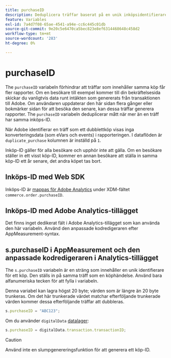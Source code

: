 ```yaml
---
title: purchaseID
description: Deduplicera träffar baserat på en unik inköpsidentifierare.
feature: Variables
exl-id: 7a4d7f08-65ae-4541-a94e-cc6c445c01db
source-git-commit: 9e20c5e6470ca5bec823e8ef6314468648c458d2
workflow-type: tm+mt
source-wordcount: '283'
ht-degree: 0%

---
```


# purchaseID

The `purchaseID` variabeln förhindrar att träffar som innehåller samma köp får fler rapporter. Om en besökare till exempel kommer till din bekräftelsesida skickar du vanligtvis data runt intäkten som genererats från transaktionen till Adobe. Om användaren uppdaterar den här sidan flera gånger eller bokmärker sidan för att besöka den senare, kan dessa träffar generera rapporter. The `purchaseID` variabeln deduplicerar mått när mer än en träff har samma inköps-ID.

När Adobe identifierar en träff som ett dubblettköp visas inga konverteringsdata (som eVars och events) i rapporteringen. I dataflöden är `duplicate_purchase` kolumnen är inställd på `1`.

Inköp-ID gäller för alla besökare och upphör inte att gälla. Om en besökare ställer in ett visst köp-ID, kommer en annan besökare att ställa in samma köp-ID ett år senare, det andra köpet tas bort.

## Inköps-ID med Web SDK

Inköps-ID är [mappas för Adobe Analytics](https://experienceleague.adobe.com/docs/analytics/implementation/aep-edge/variable-mapping.html) under XDM-fältet `commerce.order.purchaseID`.

## Inköps-ID med Adobe Analytics-tillägget

Det finns inget dedikerat fält i Adobe Analytics-tillägget som kan använda den här variabeln. Använd den anpassade kodredigeraren efter AppMeasurement-syntax.

## s.purchaseID i AppMeasurement och den anpassade kodredigeraren i Analytics-tillägget

The `s.purchaseID` variabeln är en sträng som innehåller en unik identifierare för ett köp. Den ställs in på samma träff som en köphändelse. Använd bara alfanumeriska tecken för att fylla i variabeln.

Denna variabel kan lagra högst 20 byte; värden som är längre än 20 byte trunkeras. Om det här trunkerade värdet matchar efterföljande trunkerade värden kommer dessa efterföljande träffar att dubbleras.

```js
s.purchaseID = "ABC123";
```

Om du använder `digitalData` [datalager](../../prepare/data-layer.md):

```js
s.purchaseID = digitalData.transaction.transactionID;
```

>[!CAUTION]
>
>Använd inte en slumpgenereringsfunktion för att generera ett köp-ID.
